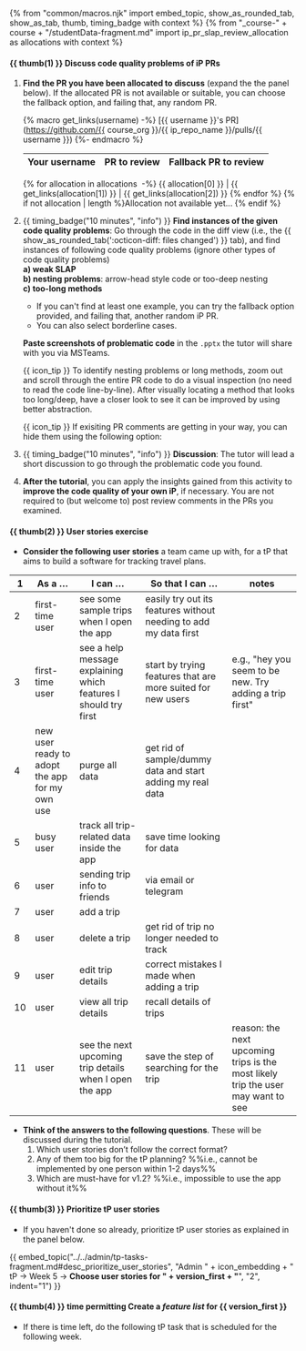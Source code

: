 {% from "common/macros.njk" import embed_topic, show_as_rounded_tab, show_as_tab, thumb, timing_badge with context %}
{% from "_course-" + course + "/studentData-fragment.md" import ip_pr_slap_review_allocation as allocations with context %}

#### {{ thumb(1) }} Discuss code quality problems of iP PRs

<!--div class="indented">

{{ icon_team }} This activity is to be done as a team. One team member needs to be connected to the TV.
</div -->

1. **Find the PR you have been allocated to discuss** (expand the the panel below). If the allocated PR is not available or suitable, you can choose the fallback option, and failing that, any random PR.

   <panel header="**PR allocation**" peek>

   {% macro get_links(username) -%}
   [{{ username }}'s PR](https://github.com/{{ course_org }}/{{ ip_repo_name }}/pulls/{{ username }})
   {%- endmacro  %}

   Your username | PR to review       | Fallback PR to review
   --------------|--------------------|------------------
   {% for allocation in allocations  -%}
   {{ allocation[0] }} | {{ get_links(allocation[1]) }} | {{ get_links(allocation[2]) }}
   {% endfor %}
   {% if not allocation | length %}Allocation not available yet... {% endif %}
   </panel>
   <p/>

1. {{ timing_badge("10 minutes", "info") }} **Find instances of the given code quality problems**: Go through the code in the diff view (i.e., the {{ show_as_rounded_tab(':octicon-diff: files changed') }} tab), and find instances of following code quality problems <span class="text-danger">(ignore other types of code quality problems)</span><br>
   **a) weak SLAP**<br>
   **b) nesting problems**: arrow-head style code or too-deep nesting<br>
   **c) too-long methods**<br>
   * If you can't find at least one example, you can try the fallback option provided, and failing that, another random iP PR.
   * You can also select borderline cases.

   **Paste screenshots of problematic code** in the `.pptx` the tutor will share with you via MSTeams.

   <box>

   {{ icon_tip }} To identify nesting problems or long methods, zoom out and scroll through the entire PR code to do a visual inspection (no need to read the code line-by-line). After visually locating a method that looks too long/deep, have a closer look to see it can be improved by using better abstraction.

   {{ icon_tip }} If exisiting PR comments are getting in your way, you can hide them using the following option:
   <pic src="..\..\book\gitAndGithub\reviewPRs\images\hideExistingComments.png" />
   <include src="..\..\book\gitAndGithub\reviewPRs\text.md#tip-pr-split-view" inline />
   </box>


1. {{ timing_badge("10 minutes", "info") }} **Discussion**: The tutor will lead a short discussion to go through the problematic code you found.

1. **After the tutorial**, you can apply the insights gained from this activity to **improve the code quality of your own iP**, if necessary.
   <box type="info" seamless>
   You are not required to (but welcome to) post review comments in the PRs you examined.
   </box>


#### {{ thumb(2) }} User stories exercise

* **Consider the following user stories** a team came up with, for a tP that aims to build a software for tracking travel plans.

<div class="indented-level2">

1 | As a … | I can … | So that I can … | notes |
-|-------|---------|-----------------|-------|
2 | first-time user | see some sample trips when I open the app | easily try out its features without needing to add my data first |
3 | first-time user | see a help message explaining which features I should try first | start by trying features that are more suited for new users | e.g., "hey you seem to be new. Try adding a trip first"
4 | new user ready to adopt the app for my own use | purge all data | get rid of sample/dummy data and start adding my real data |
5 | busy user | track all trip-related data inside the app | save time looking for data |
6 | user | sending trip info to friends | via email or telegram |
7 | user | add a trip |  |
8 | user | delete a trip | get rid of trip no longer needed to track |
9 | user | edit trip details | correct mistakes I made when adding a trip |
10 | user | view all trip details | recall details of trips |
11 | user | see the next upcoming trip details when I open the app | save the step of searching for the trip | reason: the next upcoming trips is the most likely trip the user may want to see
</div>

* **Think of the answers to the following questions**. These will be discussed during the tutorial.
  1. Which user stories don’t follow the correct format?
  1. Any of them too big for the tP planning? %%i.e., cannot be implemented by one person within 1-2 days%%
  1. Which are must-have for v1.2? %%i.e., impossible to use the app without it%%




#### {{ thumb(3) }} Prioritize tP user stories

* If you haven't done so already, prioritize tP user stories as explained in the panel below.

{{ embed_topic("../../admin/tp-tasks-fragment.md#desc_prioritize_user_stories", "Admin " + icon_embedding + " tP → Week 5 → **Choose user stories for " + version_first + "**", "2", indent="1") }}


#### {{ thumb(4) }} <span class="badge bg-secondary">time permitting</span> Create a _feature list_ for {{ version_first }}

* If there is time left, do the following tP task that is scheduled for the following week.

<div class="indented-level2">

<panel header="%%Admin {{ icon_embedding }} **tP → week 6 → Conceptualize {{ version_first }}**%%" expanded >

<include src="../../admin/tp-tasks-fragment.md#desc_conceptualize_first_version" />
</panel>
</div>
